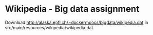 # Wikipedia - Big data assignment

Download http://alaska.epfl.ch/~dockermoocs/bigdata/wikipedia.dat in src/main/resources/wikipedia/wikipedia.dat